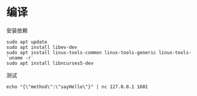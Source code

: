 # 编译



安装依赖

```shell
sudo apt update
sudo apt install libev-dev 
sudo apt install linux-tools-common linux-tools-generic linux-tools-`uname -r`
sudo apt install libncurses5-dev
```



测试

```shell
echo "{\"method\":\"sayHello\"}" | nc 127.0.0.1 1601
```

